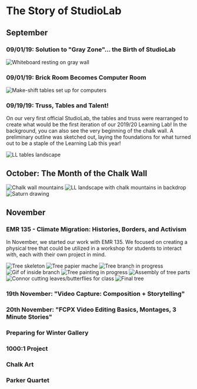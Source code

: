 # The Story of StudioLab
## **September**
### 09/01/19: Solution to "Gray Zone"... the Birth of StudioLab
![Whiteboard resting on gray wall](https://files.slack.com/files-pri/T0HTW3H0V-FMX6TCK7A/image_from_ios.jpg?pub_secret=1a4ef223c0)

### 09/01/19: Brick Room Becomes Computer Room
![Make-shift tables set up for computers](https://files.slack.com/files-pri/T0HTW3H0V-FMXA3SZ24/image_from_ios.jpg?pub_secret=5cc3bcfe5e)

### 09/19/19: Truss, Tables and Talent!
On our very first official StudioLab, the tables and truss were rearranged to create what would be the first iteration 
of our 2019/20 Learning Lab! In the background, you can also see the very beginning of the chalk wall. A preliminary outline 
was sketched out, laying the foundations for what turned out to be a staple of the Learning Lab this year!  

![LL tables landscape](https://files.slack.com/files-pri/T0HTW3H0V-FNM1K08CE/image_from_ios.jpg?pub_secret=c42fd2200f)

## **October**: The Month of the Chalk Wall
![Chalk wall mountains](https://files.slack.com/files-pri/T0HTW3H0V-F013WDRV268/img_2182.jpg?pub_secret=4c701cca2d)
![LL landscape with chalk mountains in backdrop](https://files.slack.com/files-pri/T0HTW3H0V-FQ3A040LU/image_from_ios.jpg?pub_secret=d8d7b0bc76)
![Saturn drawing](https://files.slack.com/files-pri/T0HTW3H0V-F013NUGQDQD/img_3280.jpg?pub_secret=878f314b96)

## **November**
### EMR 135 - Climate Migration: Histories, Borders, and Activism
In November, we started our work with EMR 135. We focused on creating a physical tree that could be utilized in a workshop for
students to interact with, each with their own project in mind.

![Tree skeleton](https://files.slack.com/files-pri/T0HTW3H0V-FQH37AJ9X/img_1172.jpg?pub_secret=be25bd7dfa)
![Tree papier mache](https://files.slack.com/files-pri/T0HTW3H0V-F0142T8K01X/img_2460.jpg?pub_secret=3f9ce33bfb)
![Tree branch in progress](https://files.slack.com/files-pri/T0HTW3H0V-F013QF2QJRH/img_2462.jpg?pub_secret=beeedd86c8)
![Gif of inside branch](https://files.slack.com/files-pri/T0HTW3H0V-FQC953JJX/inside-the-tentacle_360.gif?pub_secret=ac5a72f087)
![Tree painting in progress](https://files.slack.com/files-pri/T0HTW3H0V-F013HGT731U/img_2530.jpg?pub_secret=89628e3fca)
![Assembly of tree parts](https://files.slack.com/files-pri/T0HTW3H0V-F013WE6Q328/img_2541.jpg?pub_secret=d820f9e0bc)
![Connor cutting leaves/butterflies for class](https://files.slack.com/files-pri/T0HTW3H0V-F013QF2QJSF/img_2525_2.jpg?pub_secret=2677fb188e)
![Final tree](https://files.slack.com/files-pri/T0HTW3H0V-F013HGYJVFG/img_2609_2.jpg?pub_secret=ff4cae4f96)

### 19th November: "Video Capture: Composition + Storytelling"
### 20th November: "FCPX Video Editing Basics, Montages, 3 Minute Stories"
### Preparing for Winter Gallery
### 1000:1 Project
### Chalk Art
### Parker Quartet
